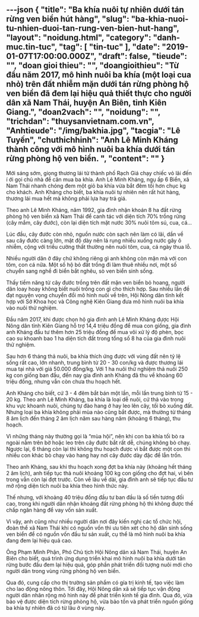 ---json
{
    "title": "Ba khía nuôi tự nhiên dưới tán rừng ven biển hút hàng",
    "slug": "ba-khia-nuoi-tu-nhien-duoi-tan-rung-ven-bien-hut-hang",
    "layout": "noidung.html",
    "category": "danh-muc.tin-tuc",
    "tag": [
        "tin-tuc"
    ],
    "date": "2019-01-07T17:00:00.000Z",
    "draft": false,
    "tieude": "",
    "doan gioi thieu": "",
    "doangioithieu": "Từ đầu năm 2017, mô hình nuôi ba khía (một loại cua nhỏ) trên đất nhiễm mặn dưới tán rừng phòng hộ ven biển đã đem lại hiệu quả thiết thực cho người dân xã Nam Thái, huyện An Biên, tỉnh Kiên Giang.",
    "doan2vach": "",
    "noidung": "",
    "trichdan": "thuysanvietnam.com.vn",
    "Anhtieude": "/img/bakhia.jpg",
    "tacgia": "Lê Tuyến",
    "chuthichhinh": "Anh Lê Minh Kháng thành công với mô hình nuôi ba khía dưới tán rừng phòng hộ ven biển.  ",
    "__content__": ""
}
---
<p>Mới s&aacute;ng sớm, giọng thương l&aacute;i từ th&agrave;nh phố Rạch Gi&aacute; chạy chiếc vỏ l&atilde;i đến &iacute; ới gọi chủ nh&agrave; để c&acirc;n mua ba kh&iacute;a. Anh L&ecirc; Minh Kh&aacute;ng, ngụ ấp 6 Biển, x&atilde; Nam Th&aacute;i nhanh ch&oacute;ng đem một giỏ ba kh&iacute;a vừa bắt đ&ecirc;m tối hơn chục kg cho kh&aacute;ch. Anh Kh&aacute;ng cho biết, ba kh&iacute;a nu&ocirc;i tự nhi&ecirc;n n&ecirc;n rất h&uacute;t h&agrave;ng, thương l&aacute;i mua hết m&agrave; kh&ocirc;ng phải lựa hay trả gi&aacute;.</p>

<p>Theo anh L&ecirc; Minh Kh&aacute;ng, năm 1992, gia đ&igrave;nh nhận kho&aacute;n 8 ha đất rừng ph&ograve;ng hộ ven biển x&atilde; Nam Th&aacute;i để canh t&aacute;c với diện t&iacute;ch 70% trồng rừng (c&acirc;y mắm, c&acirc;y đước), c&ograve;n lại diện t&iacute;ch mặt nước 30% nu&ocirc;i t&ocirc;m s&uacute;, cua, c&aacute;&hellip;</p>

<p>L&uacute;c đầu, c&acirc;y đước c&ograve;n nhỏ, nguồn nước c&ograve;n sạch n&ecirc;n l&agrave;m c&oacute; l&atilde;i, dần về sau c&acirc;y đước c&agrave;ng lớn, mật độ d&agrave;y n&ecirc;n l&aacute; rụng nhiều xuống nước g&acirc;y &ocirc; nhiễm, cộng với triều cường thất thường n&ecirc;n nu&ocirc;i t&ocirc;m, cua, c&aacute; ng&agrave;y thua lỗ.</p>

<p>Nhiều người d&acirc;n ở đ&acirc;y chứ kh&ocirc;ng ri&ecirc;ng g&igrave; anh kh&ocirc;ng c&ograve;n mặn m&agrave; với con t&ocirc;m, con c&aacute; nữa. Một số hộ bỏ đất trống đi l&agrave;m thu&ecirc; nhiều nơi, một số chuyển sang nghề đi biển bắt ngh&ecirc;u, s&ograve; ven biển sinh sống.</p>

<p>Thấy tiềm năng từ c&acirc;y đước trồng tr&ecirc;n đất mặn ven biển bỏ hoang, người d&acirc;n loay hoay kh&ocirc;ng biết nu&ocirc;i trồng con g&igrave; cho th&iacute;ch hợp. Sau nhiều lần đề đạt nguyện vọng chuyển đổi m&ocirc; h&igrave;nh nu&ocirc;i về tr&ecirc;n, Hội N&ocirc;ng d&acirc;n tỉnh kết hợp với Sở Khoa học v&agrave; C&ocirc;ng nghệ Ki&ecirc;n Giang đưa m&ocirc; h&igrave;nh nu&ocirc;i ba kh&iacute;a v&agrave;o nu&ocirc;i thử nghiệm.</p>

<p>Đầu năm 2017, khi được chọn hộ gia đ&igrave;nh anh L&ecirc; Minh Kh&aacute;ng được Hội N&ocirc;ng d&acirc;n tỉnh Ki&ecirc;n Giang hỗ trợ 14,4 triệu đồng để mua con giống, gia đ&igrave;nh anh Kh&aacute;ng đầu tư th&ecirc;m hơn 25 triệu đồng để mua v&ocirc;i xử l&yacute; độ ph&egrave;n, bọc cao su khoanh bao 1 ha diện t&iacute;ch đất trong tổng số 8 ha của gia đ&igrave;nh nu&ocirc;i thử nghiệm.</p>

<p>Sau hơn 6 th&aacute;ng thả nu&ocirc;i, ba kh&iacute;a th&iacute;ch ứng được với v&ugrave;ng đất n&ecirc;n tỷ lệ sống rất cao, lớn nhanh, trung b&igrave;nh từ 20 - 30 con/kg v&agrave; được thương l&aacute;i mua tại nh&agrave; với gi&aacute; 50.000 đồng/kg. Với 1 ha nu&ocirc;i thử nghiệm thả nu&ocirc;i 250 kg con giống ban đầu, đến nay gia đ&igrave;nh anh Kh&aacute;ng đ&atilde; thu về khoảng 60 triệu đồng, nhưng vẫn c&ograve;n chưa thu hoạch hết.</p>

<p>Anh Kh&aacute;ng cho biết, cứ 3 - 4 đ&ecirc;m bắt b&aacute;n một lần, mỗi lần trung b&igrave;nh từ 15 - 20 kg. Theo anh L&ecirc; Minh Kh&aacute;ng, ba kh&iacute;a l&agrave; loại dễ nu&ocirc;i, cứ thả v&agrave;o trong khu vực khoanh nu&ocirc;i, ch&uacute;ng tự đ&agrave;o hang ở hay leo l&ecirc;n c&acirc;y, tối b&ograve; xuống đất. Nhưng loại ba kh&iacute;a kh&ocirc;ng phải m&ugrave;a n&agrave;o cũng bắt được, m&agrave; thường từ th&aacute;ng 8 &acirc;m lịch đến th&aacute;ng 2 &acirc;m lịch năm sau h&agrave;ng năm (khoảng 6 th&aacute;ng), thu hoạch.</p>

<p>V&igrave; những th&aacute;ng n&agrave;y thường gọi l&agrave; &ldquo;m&ugrave;a hội&rdquo;, n&ecirc;n khi con ba kh&iacute;a tối b&ograve; ra ngo&agrave;i nằm tr&ecirc;n bờ hoặc leo tr&ecirc;n c&acirc;y đước bắt rất dễ, ch&uacute;ng kh&ocirc;ng b&ograve; chạy. Ngược lại, 6 th&aacute;ng c&ograve;n lại th&igrave; kh&ocirc;ng thu hoạch được v&igrave; bắt được một con th&igrave; nhiều con kh&aacute;c b&ograve; chạy v&agrave;o hang hay nơi c&acirc;y đước d&agrave;y đặc để lẫn trốn.</p>

<p>Theo anh Kh&aacute;ng, sau khi thu hoạch xong đợt ba kh&iacute;a n&agrave;y (khoảng hết th&aacute;ng 2 &acirc;m lịch), anh tiếp tục thả nu&ocirc;i khoảng 100 kg con giống cho đợt hai, v&igrave; b&ecirc;n trong vẫn c&ograve;n lại đợt trước. C&ograve;n về l&acirc;u về d&agrave;i, gia đ&igrave;nh anh sẽ tiếp tục đầu tư mở rộng diện t&iacute;ch nu&ocirc;i ba kh&iacute;a theo h&igrave;nh thức n&agrave;y.</p>

<p>Thế nhưng, với khoảng 40 triệu đồng đầu tư ban đầu l&agrave; số tiền tương đối cao, trong khi người d&acirc;n nhận kho&aacute;ng đất rừng ph&ograve;ng hộ th&igrave; kh&ocirc;ng được thế chấp ng&acirc;n h&agrave;ng để vay vốn sản xuất.</p>

<p>V&igrave; vậy, anh cũng như nhiều người d&acirc;n nơi đ&acirc;y kiến nghị c&aacute;c tổ chức hội, đo&agrave;n thể x&atilde; Nam Th&aacute;i khi c&oacute; nguồn vốn th&igrave; ưu ti&ecirc;n x&eacute;t cho hộ d&acirc;n sinh sống ven biển để c&oacute; nguồn vốn đầu tư sản xuất, cụ thể l&agrave; m&ocirc; h&igrave;nh nu&ocirc;i ba kh&iacute;a đang đem lại hiệu quả cao.</p>

<p>&Ocirc;ng Phạm Minh Phận, Ph&oacute; Chủ tịch Hội N&ocirc;ng d&acirc;n x&atilde; Nam Th&aacute;i, huyện An Bi&ecirc;n cho biết, qu&aacute; tr&igrave;nh ứng dụng triển khai m&ocirc; h&igrave;nh nu&ocirc;i ba kh&iacute;a dưới t&aacute;n rừng bước đầu đem lại hiệu quả, g&oacute;p phần ph&aacute;t triển đối tượng nu&ocirc;i mới cho người d&acirc;n trong v&ugrave;ng rừng ph&ograve;ng hộ ven biển.</p>

<p>Qua đ&oacute;, cung cấp cho thị trường sản phẩm c&oacute; g&iacute;a trị kinh tế, tạo việc l&agrave;m cho lao động n&ocirc;ng th&ocirc;n. Tới đ&acirc;y, Hội N&ocirc;ng d&acirc;n x&atilde; sẽ tiếp tục vận động người d&acirc;n nh&acirc;n rộng m&ocirc; h&igrave;nh n&agrave;y để ph&aacute;t triển kinh tế gia đ&igrave;nh. Qua đ&oacute;, vừa bảo vệ được diện t&iacute;ch rừng ph&ograve;ng hộ, vừa bảo tồn v&agrave; ph&aacute;t triển nguồn giống ba kh&iacute;a tự nhi&ecirc;n đ&atilde; c&oacute; từ l&acirc;u ở v&ugrave;ng n&agrave;y.</p>
